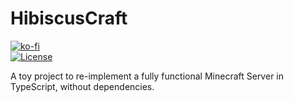 # HibiscusCraft
[![ko-fi](https://www.ko-fi.com/img/githubbutton_sm.svg)](https://ko-fi.com/G2G71TSDF)<br>
[![License](https://img.shields.io/github/license/Bowser65/HibiscusCraft.svg?style=flat-square)](https://github.com/Bowser65/HibiscusCraft/blob/mistress/LICENSE)

A toy project to re-implement a fully functional Minecraft Server in TypeScript, without dependencies.
